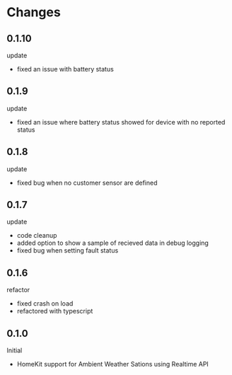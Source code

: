 # Changes

## 0.1.10
update
- fixed an issue with battery status

## 0.1.9
update
- fixed an issue where battery status showed for device with no reported status

## 0.1.8
update
- fixed bug when no customer sensor are defined

## 0.1.7
update
- code cleanup
- added option to show a sample of recieved data in debug logging
- fixed bug when setting fault status

## 0.1.6
refactor
- fixed crash on load
- refactored with typescript

## 0.1.0
Initial
- HomeKit support for Ambient Weather Sations using Realtime API
